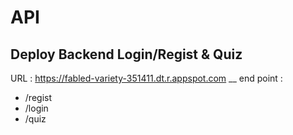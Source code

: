 # API
## Deploy Backend Login/Regist & Quiz
URL : https://fabled-variety-351411.dt.r.appspot.com
__
end point : 
* /regist
* /login
* /quiz
